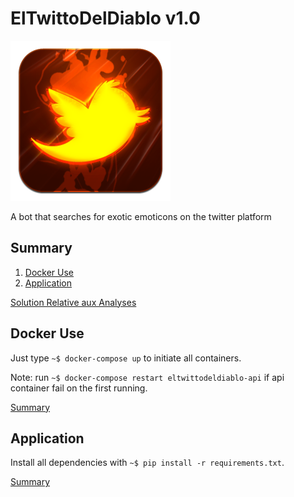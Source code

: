 # ElTwittoDelDiablo v1.0

![ElTwittoDelDiablo-logo](docs/pics/product-logo.png)

A bot that searches for exotic emoticons on the twitter platform

## Summary

1. [Docker Use](#docker-use)
2. [Application](#application)

[Solution Relative aux Analyses](docs/solution_relative.md)

## Docker Use

Just type `~$ docker-compose up` to initiate all containers.

Note: run `~$ docker-compose restart eltwittodeldiablo-api` if api container fail on the first running.

[Summary](#summary)

## Application

Install all dependencies with `~$ pip install -r requirements.txt`.

[Summary](#summary)